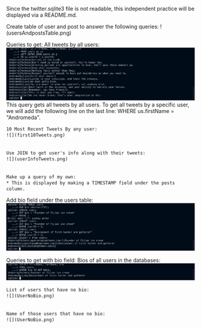 Since the twitter.sqlite3 file is not readable, this independent practice will be displayed via a README.md.


Create table of user and post to answer the following queries: 
!(usersAndpostsTable.png)

Queries to get:
    All tweets by all users:
    ![](allTweets.png)
    This query gets all tweets by all users. To get all tweets by a specific user, we will add the following line on the last line: WHERE us.firstName = "Andromeda".


    10 Most Recent Tweets By any user:
    ![](first10Tweets.png)


    Use JOIN to get user's info along with their tweets:
    ![](userInfoTweets.png)


    Make up a query of my own: 
    * This is displayed by making a TIMESTAMP field under the posts column.

Add bio field under the users table: 
![](AddBios.png)

Queries to get with bio field: 
    Bios of all users in the databases: 
    ![](UsersWithBio.png)


    List of users that have no bio:
    ![](UserNoBio.png)


    Name of those users that have no bio:
    ![](UserNoBio.png)






